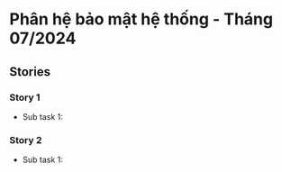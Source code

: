 # Phân hệ bảo mật hệ thống - Tháng 07/2024

## Stories

### Story 1
- Sub task 1:
### Story 2
- Sub task 1: